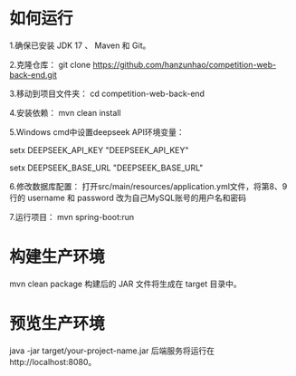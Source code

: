 # 如何运行
1.确保已安装 JDK 17 、 Maven 和 Git。

2.克隆仓库：
git clone https://github.com/hanzunhao/competition-web-back-end.git

3.移动到项目文件夹： 
cd competition-web-back-end

4.安装依赖：
mvn clean install

5.Windows cmd中设置deepseek API环境变量：

setx DEEPSEEK_API_KEY "DEEPSEEK_API_KEY"

setx DEEPSEEK_BASE_URL "DEEPSEEK_BASE_URL"


6.修改数据库配置：
打开src/main/resources/application.yml文件，将第8、9行的 username 和 password 改为自己MySQL账号的用户名和密码

7.运行项目：
mvn spring-boot:run

# 构建生产环境
mvn clean package
构建后的 JAR 文件将生成在 target 目录中。

# 预览生产环境
java -jar target/your-project-name.jar
后端服务将运行在 http://localhost:8080。
